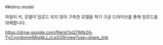 ##elmo.model

파일이 커, 모델이 업로드 되지 않아
구축한 모델을 하기 구글 드라이브를 통해 업로드를 대체합니다.

https://drive.google.com/file/d/1xQ7Wtk2A-YyCvyrdommMjq4kJ_cLeG29/view?usp=share_link
